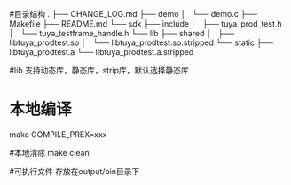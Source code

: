 #目录结构
.
├── CHANGE_LOG.md
├── demo
│   └── demo.c
├── Makefile
├── README.md
└── sdk
    ├── include
    │   ├── tuya_prod_test.h
    │   └── tuya_testframe_handle.h
    └── lib
        ├── shared
        │   ├── libtuya_prodtest.so
        │   └── libtuya_prodtest.so.stripped
        └── static
            ├── libtuya_prodtest.a
            └── libtuya_prodtest.a.stripped

#lib
支持动态库，静态库，strip库，默认选择静态库

# 本地编译
make COMPILE_PREX=xxx 

#本地清除
make clean

#可执行文件
存放在output/bin目录下

